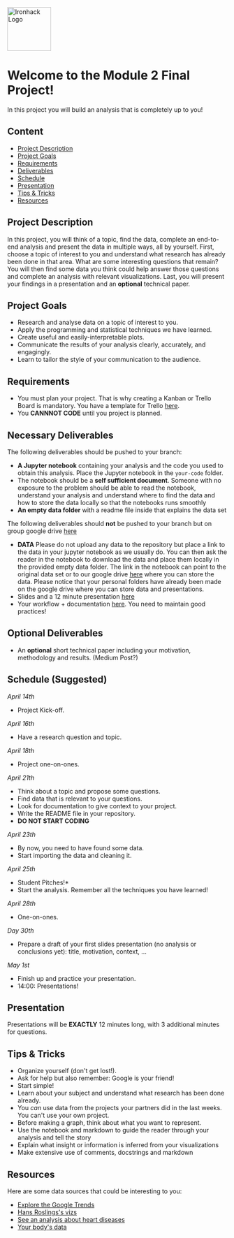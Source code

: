<img src="https://bit.ly/2VnXWr2" alt="Ironhack Logo" width="100"/>

# Welcome to the Module 2 Final Project!
In this project you will build an analysis that is completely up to you!

## Content
- [Project Description](#project-description)
- [Project Goals](#project-goals)
- [Requirements](#requirements)
- [Deliverables](#deliverables)
- [Schedule](#schedule)
- [Presentation](#presentation)
- [Tips & Tricks](#tips-&-tricks)
- [Resources](#resources)

<a name="project-description"></a>

## Project Description
In this project, you will think of a topic, find the data, complete an end-to-end analysis and present the data in multiple ways, all by yourself. First, choose a topic of interest to you and understand what research has already been done in that area. What are some interesting questions that remain? You will then find some data you think could help answer those questions and complete an analysis with relevant visualizations. Last, you will present your findings in a presentation and an **optional** technical paper. 

<a name="project-goals"></a>

## Project Goals
* Research and analyse data on a topic of interest to you.
* Apply the programming and statistical techniques we have learned. 
* Create useful and easily-interpretable plots.
* Communicate the results of your analysis clearly, accurately, and engagingly. 
* Learn to tailor the style of your communication to the audience.

<a name="requirements"></a>

## Requirements  
* You must plan your project. That is why creating a Kanban or Trello Board is mandatory. You have a template for Trello [here](https://trello.com/b/YX8EsB2P/project-4-your-own-project).
* You **CANNNOT CODE** until you project is planned.

## Necessary Deliverables

The following deliverables should be pushed to your branch:

- **A Jupyter notebook** containing your analysis and the code you used to obtain this analysis. Place the Jupyter notebook in the `your-code` folder.
- The notebook should be a **self sufficient document**. Someone with no exposure to the problem should be able to read the notebook, understand your analysis and understand where to find the data and how to store the data locally so that the notebooks runs smoothly
- **An empty data folder** with a readme file inside that explains the data set
  
The following deliverables should **not** be pushed to your branch but on group google drive [here](https://drive.google.com/drive/folders/13L-r03B3CncSZrzoiGxvbCRvgwEan0qM?usp=sharing)
- **DATA** Please do not upload any data to the repository but place a link to the data in your jupyter notebook as we usually do. You can then ask the reader in the notebook to download the data and place them locally in the provided empty data folder. The link in the notebook can point to the original data set or to our google drive [here](https://drive.google.com/drive/folders/13L-r03B3CncSZrzoiGxvbCRvgwEan0qM?usp=sharing) where you can store the data. Please notice that your personal folders have already been made on the google drive where you can store data and presentations.
- Slides and a 12 minute presentation [here](https://drive.google.com/drive/folders/13L-r03B3CncSZrzoiGxvbCRvgwEan0qM?usp=sharing)
- Your workflow + documentation [here](https://drive.google.com/drive/folders/13L-r03B3CncSZrzoiGxvbCRvgwEan0qM?usp=sharing). You need to maintain good practices!

## Optional Deliverables
* An **optional** short technical paper including your motivation, methodology and results. (Medium Post?) 

<a name="schedule"></a>

## Schedule (Suggested)
*April 14th*
* Project Kick-off.

*April 16th*
* Have a research question and topic. 

*April 18th*
* Project one-on-ones. 

*April 21th*
* Think about a topic and propose some questions. 
* Find data that is relevant to your questions. 
* Look for documentation to give context to your project.
* Write the README file in your repository.
* **DO NOT START CODING**

*April 23th*
* By now, you need to have found some data. 
* Start importing the data and cleaning it.

*April 25th*
* Student Pitches!*
* Start the analysis. Remember all the techniques you have learned!

*April 28th*
* One-on-ones.

*Day 30th*
* Prepare a draft of your first slides presentation (no analysis or conclusions yet): title, motivation, context, ...

*May 1st*
* Finish up and practice your presentation. 
* 14:00: Presentations! 

<a name="presentation"></a>

## Presentation  
Presentations will be **EXACTLY** 12 minutes long, with 3 additional minutes for questions. 

<a name="tips-&-tricks"></a>

## Tips & Tricks
* Organize yourself (don't get lost!).
* Ask for help but also remember: Google is your friend!
* Start simple! 
* Learn about your subject and understand what research has been done already.
* You *can* use data from the projects your partners did in the last weeks. You can't use your own project.
* Before making a graph, think about what you want to represent.
* Use the notebook and markdown to guide the reader through your analysis and tell the story
* Explain what insight or information is inferred from your visualizations
* Make extensive use of comments, docstrings and markdown

<a name="resources"></a>

## Resources
Here are some data sources that could be interesting to you:  
* [Explore the Google Trends](http://pages.today/trends4)  
* [Hans Roslings's vizs](http://b.link/ted52)  
* [See an analysis about heart diseases](http://b.link/kaggle10)  
* [Your body's data](http://body.media/ted6)




